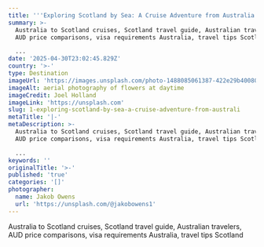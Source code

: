 ```yaml
---
title: '''Exploring Scotland by Sea: A Cruise Adventure from Australia'''
summary: >-
  Australia to Scotland cruises, Scotland travel guide, Australian travelers,
  AUD price comparisons, visa requirements Australia, travel tips Scotland

  ...
date: '2025-04-30T23:02:45.829Z'
country: '>-'
type: Destination
imageUrl: 'https://images.unsplash.com/photo-1488085061387-422e29b40080'
imageAlt: aerial photography of flowers at daytime
imageCredit: Joel Holland
imageLink: 'https://unsplash.com'
slug: 1-exploring-scotland-by-sea-a-cruise-adventure-from-australi
metaTitle: '|-'
metaDescription: >-
  Australia to Scotland cruises, Scotland travel guide, Australian travelers,
  AUD price comparisons, visa requirements Australia, travel tips Scotland

  ...
keywords: ''
originalTitle: '>-'
published: 'true'
categories: '[]'
photographer:
  name: Jakob Owens
  url: 'https://unsplash.com/@jakobowens1'
---
```







Australia to Scotland cruises, Scotland travel guide, Australian travelers, AUD price comparisons, visa requirements Australia, travel tips Scotland
